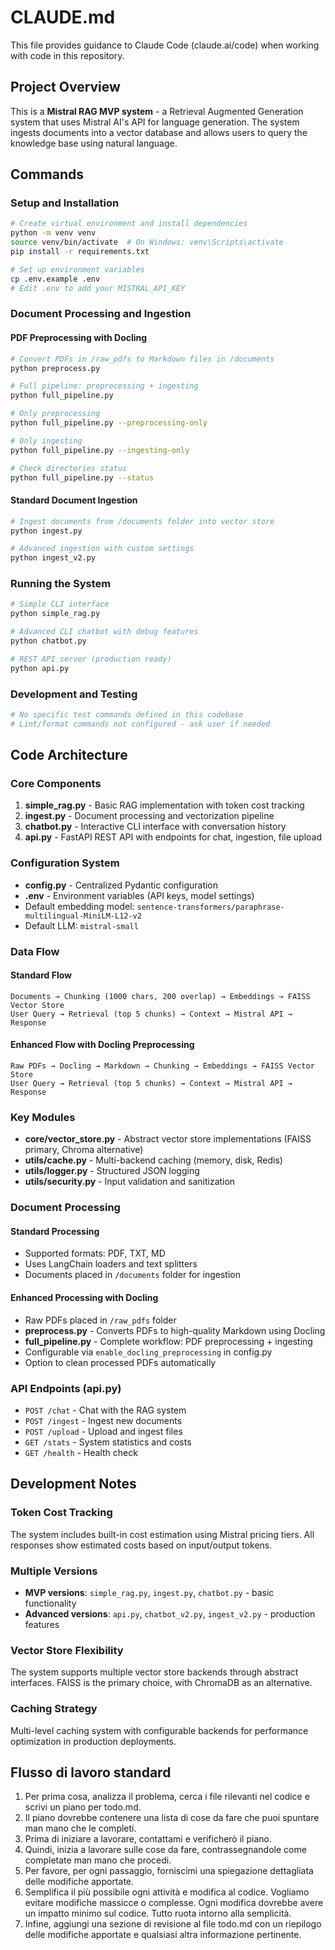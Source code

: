 # CLAUDE.md

This file provides guidance to Claude Code (claude.ai/code) when working with code in this repository.

## Project Overview

This is a **Mistral RAG MVP system** - a Retrieval Augmented Generation system that uses Mistral AI's API for language generation. The system ingests documents into a vector database and allows users to query the knowledge base using natural language.

## Commands

### Setup and Installation
```bash
# Create virtual environment and install dependencies
python -m venv venv
source venv/bin/activate  # On Windows: venv\Scripts\activate
pip install -r requirements.txt

# Set up environment variables
cp .env.example .env
# Edit .env to add your MISTRAL_API_KEY
```

### Document Processing and Ingestion

#### PDF Preprocessing with Docling
```bash
# Convert PDFs in /raw_pdfs to Markdown files in /documents
python preprocess.py

# Full pipeline: preprocessing + ingesting
python full_pipeline.py

# Only preprocessing
python full_pipeline.py --preprocessing-only

# Only ingesting
python full_pipeline.py --ingesting-only

# Check directories status
python full_pipeline.py --status
```

#### Standard Document Ingestion
```bash
# Ingest documents from /documents folder into vector store
python ingest.py

# Advanced ingestion with custom settings
python ingest_v2.py
```

### Running the System
```bash
# Simple CLI interface
python simple_rag.py

# Advanced CLI chatbot with debug features  
python chatbot.py

# REST API server (production ready)
python api.py
```

### Development and Testing
```bash
# No specific test commands defined in this codebase
# Lint/format commands not configured - ask user if needed
```

## Code Architecture

### Core Components
1. **simple_rag.py** - Basic RAG implementation with token cost tracking
2. **ingest.py** - Document processing and vectorization pipeline
3. **chatbot.py** - Interactive CLI interface with conversation history
4. **api.py** - FastAPI REST API with endpoints for chat, ingestion, file upload

### Configuration System
- **config.py** - Centralized Pydantic configuration
- **.env** - Environment variables (API keys, model settings)
- Default embedding model: `sentence-transformers/paraphrase-multilingual-MiniLM-L12-v2`
- Default LLM: `mistral-small`

### Data Flow

#### Standard Flow
```
Documents → Chunking (1000 chars, 200 overlap) → Embeddings → FAISS Vector Store
User Query → Retrieval (top 5 chunks) → Context → Mistral API → Response
```

#### Enhanced Flow with Docling Preprocessing
```
Raw PDFs → Docling → Markdown → Chunking → Embeddings → FAISS Vector Store
User Query → Retrieval (top 5 chunks) → Context → Mistral API → Response
```

### Key Modules
- **core/vector_store.py** - Abstract vector store implementations (FAISS primary, Chroma alternative)
- **utils/cache.py** - Multi-backend caching (memory, disk, Redis)
- **utils/logger.py** - Structured JSON logging
- **utils/security.py** - Input validation and sanitization

### Document Processing

#### Standard Processing
- Supported formats: PDF, TXT, MD
- Uses LangChain loaders and text splitters
- Documents placed in `/documents` folder for ingestion

#### Enhanced Processing with Docling
- Raw PDFs placed in `/raw_pdfs` folder
- **preprocess.py** - Converts PDFs to high-quality Markdown using Docling
- **full_pipeline.py** - Complete workflow: PDF preprocessing + ingesting
- Configurable via `enable_docling_preprocessing` in config.py
- Option to clean processed PDFs automatically

### API Endpoints (api.py)
- `POST /chat` - Chat with the RAG system
- `POST /ingest` - Ingest new documents
- `POST /upload` - Upload and ingest files
- `GET /stats` - System statistics and costs
- `GET /health` - Health check

## Development Notes

### Token Cost Tracking
The system includes built-in cost estimation using Mistral pricing tiers. All responses show estimated costs based on input/output tokens.

### Multiple Versions
- **MVP versions**: `simple_rag.py`, `ingest.py`, `chatbot.py` - basic functionality
- **Advanced versions**: `api.py`, `chatbot_v2.py`, `ingest_v2.py` - production features

### Vector Store Flexibility
The system supports multiple vector store backends through abstract interfaces. FAISS is the primary choice, with ChromaDB as an alternative.

### Caching Strategy
Multi-level caching system with configurable backends for performance optimization in production deployments.

## Flusso di lavoro standard
1. Per prima cosa, analizza il problema, cerca i file rilevanti nel codice e scrivi un piano per todo.md. 
2. Il piano dovrebbe contenere una lista di cose da fare che puoi spuntare man mano che le completi.
3. Prima di iniziare a lavorare, contattami e verificherò il piano.
4. Quindi, inizia a lavorare sulle cose da fare, contrassegnandole come completate man mano che procedi.
5. Per favore, per ogni passaggio, forniscimi una spiegazione dettagliata delle modifiche apportate.
6. Semplifica il più possibile ogni attività e modifica al codice. Vogliamo evitare modifiche massicce o complesse. Ogni modifica dovrebbe avere un impatto minimo sul codice. Tutto ruota intorno alla semplicità.
7. Infine, aggiungi una sezione di revisione al file todo.md con un riepilogo delle modifiche apportate e qualsiasi altra informazione pertinente.